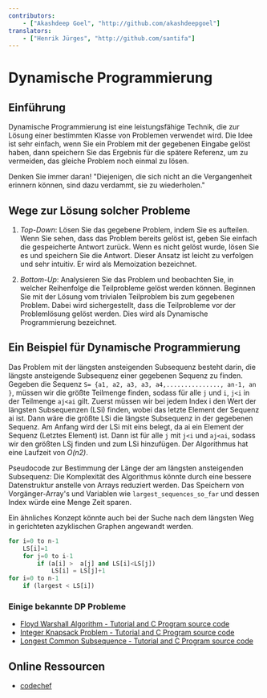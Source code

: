 ```yaml
---
contributors:
    - ["Akashdeep Goel", "http://github.com/akashdeepgoel"]
translators:
    - ["Henrik Jürges", "http://github.com/santifa"]
---
```


# Dynamische Programmierung

## Einführung
Dynamische Programmierung ist eine leistungsfähige Technik, die zur Lösung
einer bestimmten Klasse von Problemen verwendet wird.
Die Idee ist sehr einfach, wenn Sie ein Problem mit der gegebenen Eingabe
gelöst haben, dann speichern Sie das Ergebnis für die spätere Referenz, um zu
vermeiden, das gleiche Problem noch einmal zu lösen.

Denken Sie immer daran!
"Diejenigen, die sich nicht an die Vergangenheit erinnern können, 
sind dazu verdammt, sie zu wiederholen."

## Wege zur Lösung solcher Probleme

1. *Top-Down*: Lösen Sie das gegebene Problem, indem Sie es aufteilen.
Wenn Sie sehen, dass das Problem bereits gelöst ist, geben Sie einfach die
gespeicherte Antwort zurück. Wenn es nicht gelöst wurde, lösen Sie es und
speichern Sie die Antwort. Dieser Ansatz ist leicht zu verfolgen und sehr
intuitiv. Er wird als Memoization bezeichnet.

2. *Bottom-Up*: Analysieren Sie das Problem und beobachten Sie, in welcher
Reihenfolge die Teilprobleme gelöst werden können. Beginnen Sie mit der
Lösung vom trivialen Teilproblem bis zum gegebenen Problem. Dabei wird
sichergestellt, dass die Teilprobleme vor der Problemlösung gelöst werden.
Dies wird als Dynamische Programmierung bezeichnet.

## Ein Beispiel für Dynamische Programmierung

Das Problem mit der längsten ansteigenden Subsequenz besteht darin,
die längste ansteigende Subsequenz einer gegebenen Sequenz zu finden.
Gegeben die Sequenz `S= {a1, a2, a3, a3, a4,..............., an-1, an }`,
müssen wir die größte Teilmenge finden, sodass für alle `j` und `i`, `j<i`
in der Teilmenge `aj<ai` gilt.
Zuerst müssen wir bei jedem Index i den Wert der längsten Subsequenzen (LSi)
finden, wobei das letzte Element der Sequenz ai ist. Dann wäre die größte LSi
die längste Subsequenz in der gegebenen Sequenz. Am Anfang wird der LSi mit
eins belegt, da ai ein Element der Sequenz (Letztes Element) ist.
Dann ist für alle `j` mit  `j<i` und `aj<ai`, sodass wir den größten LSj finden
und zum LSi hinzufügen. Der Algorithmus hat eine Laufzeit von *O(n2)*.

Pseudocode zur Bestimmung der Länge der am längsten ansteigenden Subsequenz:
Die Komplexität des Algorithmus könnte durch eine bessere Datenstruktur anstelle
von Arrays reduziert werden. Das Speichern von Vorgänger-Array's und Variablen
wie `largest_sequences_so_far` und dessen Index würde eine Menge Zeit sparen.

Ein ähnliches Konzept könnte auch bei der Suche nach dem längsten Weg
in gerichteten azyklischen Graphen angewandt werden.

```python
for i=0 to n-1
    LS[i]=1
    for j=0 to i-1
        if (a[i] >  a[j] and LS[i]<LS[j])
            LS[i] = LS[j]+1
for i=0 to n-1
    if (largest < LS[i])
```

### Einige bekannte DP Probleme

- [Floyd Warshall Algorithm - Tutorial and C Program source code](http://www.thelearningpoint.net/computer-science/algorithms-all-to-all-shortest-paths-in-graphs---floyd-warshall-algorithm-with-c-program-source-code)
- [Integer Knapsack Problem - Tutorial and C Program source code](http://www.thelearningpoint.net/computer-science/algorithms-dynamic-programming---the-integer-knapsack-problem)
- [Longest Common Subsequence - Tutorial and C Program source code](http://www.thelearningpoint.net/computer-science/algorithms-dynamic-programming---longest-common-subsequence)

## Online Ressourcen

* [codechef](https://www.codechef.com/wiki/tutorial-dynamic-programming)
